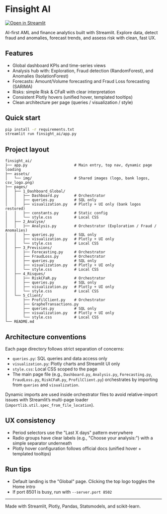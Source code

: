 # Finsight AI

[![Open in Streamlit](https://static.streamlit.io/badges/streamlit_badge_black_white.svg)](https://share.streamlit.io/razdine10/Finsight-ai/main/finsight_ai/app.py)

AI-first AML and finance analytics built with Streamlit. Explore data, detect fraud and anomalies, forecast trends, and assess risk with clean, fast UX.

## Features

- Global dashboard KPIs and time-series views
- Analysis hub with: Exploration, Fraud detection (RandomForest), and Anomalies (IsolationForest)
- Forecasts: Amount/Volume forecasting and Fraud Loss forecasting (SARIMA)
- Risks: simple Risk & CFaR with clear interpretation
- Consistent Plotly hovers (unified hover, templated tooltips)
- Clean architecture per page (queries / visualization / style)

## Quick start

```bash
pip install -r requirements.txt
streamlit run finsight_ai/app.py
```

## Project layout

```
finsight_ai/
├── app.py                     # Main entry, top nav, dynamic page loading
├── assets/
│   └── img/                   # Shared images (logo, bank logos, csv_logo.png)
├── pages/
│   ├── 1_Dashboard_Global/
│   │   ├── Dashboard.py       # Orchestrator
│   │   ├── queries.py         # SQL only
│   │   ├── visualization.py   # Plotly + UI only (bank logos restored)
│   │   ├── constants.py       # Static config
│   │   └── style.css          # Local CSS
│   ├── 2_Analyse/
│   │   ├── Analysis.py        # Orchestrator (Exploration / Fraud / Anomalies)
│   │   ├── queries.py         # SQL only
│   │   ├── visualization.py   # Plotly + UI only
│   │   └── style.css          # Local CSS
│   ├── 3_Previsions/
│   │   ├── Forecasting.py     # Orchestrator
│   │   ├── FraudLoss.py       # Orchestrator
│   │   ├── queries.py         # SQL only
│   │   ├── visualization.py   # Plotly + UI only
│   │   └── style.css          # Local CSS
│   ├── 4_Risques/
│   │   ├── RiskCFaR.py        # Orchestrator
│   │   ├── queries.py         # SQL only
│   │   ├── visualization.py   # Plotly + UI only
│   │   └── style.css          # Local CSS
│   └── 5_Client/
│       ├── ProfilClient.py    # Orchestrator
│       ├── GrapheTransactions.py
│       ├── queries.py         # SQL only
│       ├── visualization.py   # Plotly + UI only
│       └── style.css          # Local CSS
└── README.md
```

## Architecture conventions

Each page directory follows strict separation of concerns:
- `queries.py`: SQL queries and data access only
- `visualization.py`: Plotly charts and Streamlit UI only
- `style.css`: Local CSS scoped to the page
- The main page file (e.g., `Dashboard.py`, `Analysis.py`, `Forecasting.py`, `FraudLoss.py`, `RiskCFaR.py`, `ProfilClient.py`) orchestrates by importing from `queries` and `visualization`.

Dynamic imports are used inside orchestrator files to avoid relative-import issues with Streamlit’s multi-page loader (`importlib.util.spec_from_file_location`).

## UX consistency

- Period selectors use the "Last X days" pattern everywhere
- Radio groups have clear labels (e.g., "Choose your analysis:") with a simple separator underneath
- Plotly hover configuration follows official docs (unified hover + templated tooltips)

## Run tips

- Default landing is the "Global" page. Clicking the top logo toggles the Home intro
- If port 8501 is busy, run with `--server.port 8502`

---
Made with Streamlit, Plotly, Pandas, Statsmodels, and scikit-learn.
